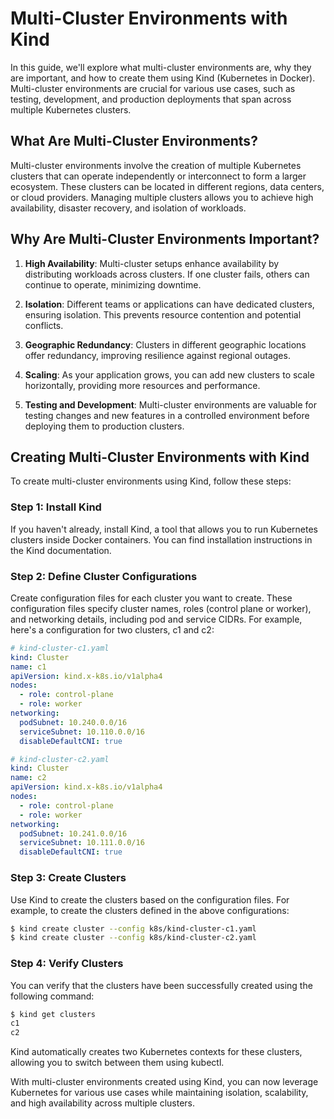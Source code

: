 # Multi-Cluster Environments with Kind

In this guide, we'll explore what multi-cluster environments are, why they are important, and how to create them using Kind (Kubernetes in Docker). Multi-cluster environments are crucial for various use cases, such as testing, development, and production deployments that span across multiple Kubernetes clusters.

## What Are Multi-Cluster Environments?

Multi-cluster environments involve the creation of multiple Kubernetes clusters that can operate independently or interconnect to form a larger ecosystem. These clusters can be located in different regions, data centers, or cloud providers. Managing multiple clusters allows you to achieve high availability, disaster recovery, and isolation of workloads.

## Why Are Multi-Cluster Environments Important?

1. **High Availability**: Multi-cluster setups enhance availability by distributing workloads across clusters. If one cluster fails, others can continue to operate, minimizing downtime.

2. **Isolation**: Different teams or applications can have dedicated clusters, ensuring isolation. This prevents resource contention and potential conflicts.

3. **Geographic Redundancy**: Clusters in different geographic locations offer redundancy, improving resilience against regional outages.

4. **Scaling**: As your application grows, you can add new clusters to scale horizontally, providing more resources and performance.

5. **Testing and Development**: Multi-cluster environments are valuable for testing changes and new features in a controlled environment before deploying them to production clusters.

## Creating Multi-Cluster Environments with Kind

To create multi-cluster environments using Kind, follow these steps:

### Step 1: Install Kind

If you haven't already, install Kind, a tool that allows you to run Kubernetes clusters inside Docker containers. You can find installation instructions in the Kind documentation.

### Step 2: Define Cluster Configurations

Create configuration files for each cluster you want to create. These configuration files specify cluster names, roles (control plane or worker), and networking details, including pod and service CIDRs. For example, here's a configuration for two clusters, c1 and c2:

```yaml
# kind-cluster-c1.yaml
kind: Cluster
name: c1
apiVersion: kind.x-k8s.io/v1alpha4
nodes:
  - role: control-plane
  - role: worker
networking:
  podSubnet: 10.240.0.0/16
  serviceSubnet: 10.110.0.0/16
  disableDefaultCNI: true
```

```yaml
# kind-cluster-c2.yaml
kind: Cluster
name: c2
apiVersion: kind.x-k8s.io/v1alpha4
nodes:
  - role: control-plane
  - role: worker
networking:
  podSubnet: 10.241.0.0/16
  serviceSubnet: 10.111.0.0/16
  disableDefaultCNI: true
```

### Step 3: Create Clusters

Use Kind to create the clusters based on the configuration files. For example, to create the clusters defined in the above configurations:

```bash
$ kind create cluster --config k8s/kind-cluster-c1.yaml
$ kind create cluster --config k8s/kind-cluster-c2.yaml
```

### Step 4: Verify Clusters

You can verify that the clusters have been successfully created using the following command:

```bash
$ kind get clusters
c1
c2
```

Kind automatically creates two Kubernetes contexts for these clusters, allowing you to switch between them using kubectl.

With multi-cluster environments created using Kind, you can now leverage Kubernetes for various use cases while maintaining isolation, scalability, and high availability across multiple clusters.
